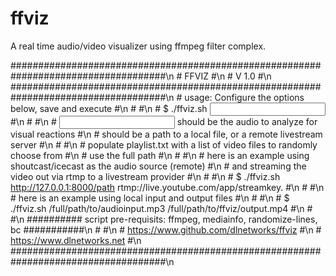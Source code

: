 # ffviz
A real time audio/video visualizer using ffmpeg filter complex. 

\####################################################################################\n
\#                                         FFVIZ                                    #\n
\#                                         V 1.0                                    #\n
\####################################################################################\n
\# usage: Configure the options below, save and execute                             #\n
\#                                                                                  #\n
\# $ ./ffviz.sh <input> <output>                                                    #\n
\#                                                                                  #\n
\# <input> should be the audio to analyze for visual reactions                      #\n
\# <output> should be a path to a local file, or a remote livestream server         #\n
\#                                                                                  #\n
\# populate playlist.txt with a list of video files to randomly choose from         #\n
\# use the full path                                                                #\n
\#                                                                                  #\n
\# here is an example using shoutcast/icecast as the audio source (remote)          #\n
\# and streaming the video out via rtmp to a livestream provider                    #\n
\#                                                                                  #\n
\# $ ./ffviz.sh http://127.0.0.1:8000/path rtmp://live.youtube.com/app/streamkey.   #\n
\#                                                                                  #\n
\# here is an example using local input and output files                            #\n
\#                                                                                  #\n
\# $ ./ffviz.sh /full/path/to/audioinput.mp3 /full/path/to/ffviz/output.mp4         #\n
\#                                                                                  #\n
\########## script pre-requisits: ffmpeg, mediainfo, randomize-lines, bc  ###########\n
\#                                                                                  #\n
\#                      https://www.github.com/dlnetworks/ffviz                     #\n
\#                            https://www.dlnetworks.net                            #\n
\####################################################################################\n
